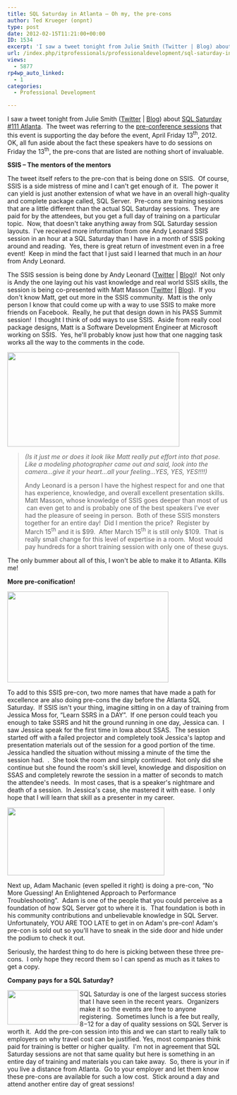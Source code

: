 ```yaml
---
title: SQL Saturday in Atlanta – Oh my, the pre-cons
author: Ted Krueger (onpnt)
type: post
date: 2012-02-15T11:21:00+00:00
ID: 1534
excerpt: 'I saw a tweet tonight from Julie Smith (Twitter | Blog) about SQL Saturday #111 Atlanta.  The tweet was referring to the pre-conference sessions that this event is supporting the day before the event, April Friday 13th, 2012.  OK, all fun aside about th&hellip;'
url: /index.php/itprofessionals/professionaldevelopment/sql-saturday-in-atlanta-oh/
views:
  - 5877
rp4wp_auto_linked:
  - 1
categories:
  - Professional Development

---
```

I saw a tweet tonight from Julie Smith ([Twitter][1] | [Blog][2]) about [SQL Saturday #111 Atlanta][3].  The tweet was referring to the [pre-conference sessions][3] that this event is supporting the day before the event, April Friday 13<sup>th</sup>, 2012.  OK, all fun aside about the fact these speakers have to do sessions on Friday the 13<sup>th</sup>, the pre-cons that are listed are nothing short of invaluable.

**SSIS – The mentors of the mentors**

The tweet itself refers to the pre-con that is being done on SSIS.  Of course, SSIS is a side mistress of mine and I can't get enough of it.  The power it can yield is just another extension of what we have in an overall high-quality and complete package called, SQL Server.  Pre-cons are training sessions that are a little different than the actual SQL Saturday sessions.  They are paid for by the attendees, but you get a full day of training on a particular topic.  Now, that doesn't take anything away from SQL Saturday session layouts.  I've received more information from one Andy Leonard SSIS session in an hour at a SQL Saturday than I have in a month of SSIS poking around and reading.  Yes, there is great return of investment even in a free event!  Keep in mind the fact that I just said I learned that much in an _hour_ from Andy Leonard.

The SSIS session is being done by Andy Leonard ([Twitter][4] | [Blog][5])!  Not only is Andy the one laying out his vast knowledge and real world SSIS skills, the session is being co-presented with Matt Masson ([Twitter][6] | [Blog][7]).  If you don't know Matt, get out more in the SSIS community.  Matt is the only person I know that could come up with a way to use SSIS to make more friends on Facebook.  Really, he put that design down in his PASS Summit session!  I thought I think of odd ways to use SSIS.  Aside from really cool package designs, Matt is a Software Development Engineer at Microsoft working on SSIS.  Yes, he'll probably know just how that one nagging task works all the way to the comments in the code.

<div class="image_block">
  <a href="/wp-content/uploads/blogs/ITProfessionals/-12.png?mtime=1329275606"><img alt="" src="/wp-content/uploads/blogs/ITProfessionals/-12.png?mtime=1329275606" width="390" height="214" /></a>
</div>

> _(Is it just me or does it look like Matt really put effort into that pose. Like a modeling photographer came out and said, look into the camera...give it your heart...all your feeling...YES, YES, YES!!!!)_</p>
Andy Leonard is a person I have the highest respect for and one that has experience, knowledge, and overall excellent presentation skills. Matt Masson, whose knowledge of SSIS goes deeper than most of us  can even get to and is probably one of the best speakers I've ever had the pleasure of seeing in person.  Both of these SSIS monsters together for an entire day!  Did I mention the price?  Register by March 15<sup>th</sup> and it is $99.  After March 15<sup>th</sup> it is still only $109.  That is really small change for this level of expertise in a room.  Most would pay hundreds for a short training session with only one of these guys.

The only bummer about all of this, I won't be able to make it to Atlanta. Kills me!

**More pre-conification!**

<div class="image_block">
  <a href="/wp-content/uploads/blogs/ITProfessionals/-13.png?mtime=1329275607"><img alt="" src="/wp-content/uploads/blogs/ITProfessionals/-13.png?mtime=1329275607" width="365" height="206" /></a>
</div>

To add to this SSIS pre-con, two more names that have made a path for excellence are also doing pre-cons the day before the Atlanta SQL Saturday.  If SSIS isn't your thing, imagine sitting in on a day of training from Jessica Moss for, “Learn SSRS in a DAY”.  If one person could teach you enough to take SSRS and hit the ground running in one day, Jessica can.  I saw Jessica speak for the first time in Iowa about SSAS.  The session started off with a failed projector and completely took Jessica's laptop and presentation materials out of the session for a good portion of the time.  Jessica handled the situation without missing a minute of the time the session had.  .  She took the room and simply continued.  Not only did she continue but she found the room's skill level, knowledge and disposition on SSAS and completely rewrote the session in a matter of seconds to match the attendee's needs.  In most cases, that is a speaker's nightmare and death of a session.  In Jessica's case, she mastered it with ease.  I only hope that I will learn that skill as a presenter in my career.

<div class="image_block">
  <a href="/wp-content/uploads/blogs/ITProfessionals/-14.png?mtime=1329275607"><img alt="" src="/wp-content/uploads/blogs/ITProfessionals/-14.png?mtime=1329275607" width="356" height="154" /></a>
</div>

Next up, Adam Machanic (even spelled it right) is doing a pre-con, “No More Guessing! An Enlightened Approach to Performance Troubleshooting”.  Adam is one of the people that you could perceive as a foundation of how SQL Server got to where it is.  That foundation is both in his community contributions and unbelievable knowledge in SQL Server. Unfortunately, YOU ARE TOO LATE to get in on Adam's pre-con! Adam's pre-con is sold out so you'll have to sneak in the side door and hide under the podium to check it out. 

Seriously, the hardest thing to do here is picking between these three pre-cons.  I only hope they record them so I can spend as much as it takes to get a copy.

**Company pays for a SQL Saturday?**

<div class="image_block">
  <a href="/wp-content/uploads/blogs/ITProfessionals/-15.png?mtime=1329275607"><img alt="" src="/wp-content/uploads/blogs/ITProfessionals/-15.png?mtime=1329275607" width="161" height="78" align="left" /></a>
</div>

SQL Saturday is one of the largest success stories that I have seen in the recent years.  Organizers make it so the events are free to anyone registering.  Sometimes lunch is a fee but really, $8-$12 for a day of quality sessions on SQL Server is worth it.  Add the pre-con session into this and we can start to really talk to employers on why travel cost can be justified. Yes, most companies think paid for training is better or higher quality.  I'm not in agreement that SQL Saturday sessions are not that same quality but here is something in an entire day of training and materials you can take away.  So, there is your in if you live a distance from Atlanta.  Go to your employer and let them know these pre-cons are available for such a low cost.  Stick around a day and attend another entire day of great sessions!

 [1]: http://www.twitter.com/JulieChix
 [2]: http://www.datachix.wordpress.com/
 [3]: http://sqlsaturday.com/111/eventhome.aspx
 [4]: http://www.twitter.com/AndyLeonard
 [5]: http://sqlblog.com/blogs/andy_leonard
 [6]: http://www.twitter.com/mattmasson
 [7]: http://www.mattmasson.com/